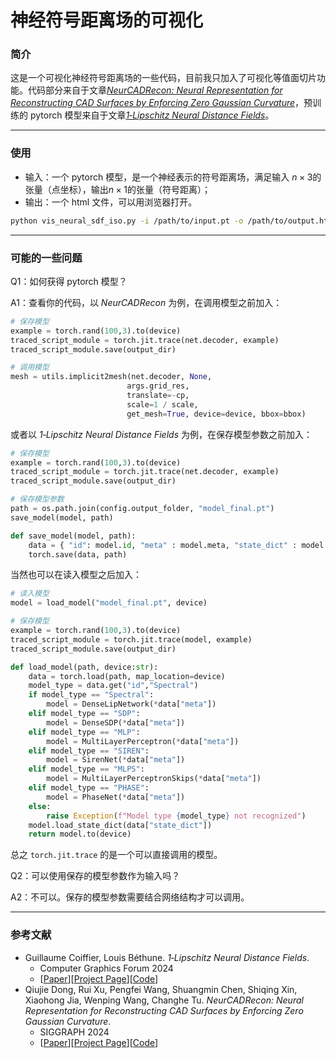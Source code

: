 # 神经符号距离场的可视化

### 简介

这是一个可视化神经符号距离场的一些代码，目前我只加入了可视化等值面切片功能。代码部分来自于文章[*NeurCADRecon: Neural Representation for Reconstructing CAD Surfaces by Enforcing Zero Gaussian Curvature*]，预训练的 pytorch 模型来自于文章[*1‐Lipschitz Neural Distance Fields*]。

---

### 使用

- 输入：一个 pytorch 模型，是一个神经表示的符号距离场，满足输入 $n\times 3$的张量（点坐标），输出$n\times 1$的张量（符号距离）；
- 输出：一个 html 文件，可以用浏览器打开。

  
```bash
python vis_neural_sdf_iso.py -i /path/to/input.pt -o /path/to/output.html
```

---

### 可能的一些问题

Q1：如何获得 pytorch 模型？

A1：查看你的代码，以 *NeurCADRecon* 为例，在调用模型之前加入：
```python
# 保存模型
example = torch.rand(100,3).to(device)
traced_script_module = torch.jit.trace(net.decoder, example)
traced_script_module.save(output_dir)

# 调用模型
mesh = utils.implicit2mesh(net.decoder, None,
                          args.grid_res,
                          translate=-cp,
                          scale=1 / scale,
                          get_mesh=True, device=device, bbox=bbox)
```
或者以 *1‐Lipschitz Neural Distance Fields* 为例，在保存模型参数之前加入：
```python
# 保存模型
example = torch.rand(100,3).to(device)
traced_script_module = torch.jit.trace(net.decoder, example)
traced_script_module.save(output_dir)

# 保存模型参数
path = os.path.join(config.output_folder, "model_final.pt")
save_model(model, path)

def save_model(model, path):
    data = { "id": model.id, "meta" : model.meta, "state_dict" : model.state_dict()}
    torch.save(data, path)
```
当然也可以在读入模型之后加入：
```python
# 读入模型
model = load_model("model_final.pt", device)

# 保存模型
example = torch.rand(100,3).to(device)
traced_script_module = torch.jit.trace(model, example)
traced_script_module.save(output_dir)

def load_model(path, device:str):
    data = torch.load(path, map_location=device)
    model_type = data.get("id","Spectral")
    if model_type == "Spectral":
        model = DenseLipNetwork(*data["meta"])
    elif model_type == "SDP":
        model = DenseSDP(*data["meta"])
    elif model_type == "MLP":
        model = MultiLayerPerceptron(*data["meta"])
    elif model_type == "SIREN":
        model = SirenNet(*data["meta"])
    elif model_type == "MLPS":
        model = MultiLayerPerceptronSkips(*data["meta"])
    elif model_type == "PHASE":
        model = PhaseNet(*data["meta"])
    else:
        raise Exception(f"Model type {model_type} not recognized")
    model.load_state_dict(data["state_dict"])
    return model.to(device)
```
总之 `torch.jit.trace` 的是一个可以直接调用的模型。

Q2：可以使用保存的模型参数作为输入吗？

A2：不可以。保存的模型参数需要结合网络结构才可以调用。

---

### 参考文献
- Guillaume Coiffier, Louis Béthune. *1‐Lipschitz Neural Distance Fields*.
  - Computer Graphics Forum 2024
  - [[Paper](https://arxiv.org/abs/2407.09505)][[Project Page](https://gcoiffier.github.io/publications/onelipsdf/)][[Code](https://github.com/GCoiffier/1-Lipschitz-Neural-Distance-Fields)]
- Qiujie Dong, Rui Xu, Pengfei Wang, Shuangmin Chen, Shiqing Xin, Xiaohong Jia, Wenping Wang, Changhe Tu. *NeurCADRecon: Neural Representation for Reconstructing CAD Surfaces by Enforcing Zero Gaussian Curvature*.
  - SIGGRAPH 2024
  - [[Paper](https://dl.acm.org/doi/10.1145/3658171)][[Project Page](https://qiujiedong.github.io/publications/NeurCADRecon/)][[Code](https://github.com/QiujieDong/NeurCADRecon)]

[*NeurCADRecon: Neural Representation for Reconstructing CAD Surfaces by Enforcing Zero Gaussian Curvature*]: https://dl.acm.org/doi/10.1145/3658171

[*1‐Lipschitz Neural Distance Fields*]: https://arxiv.org/abs/2407.09505
